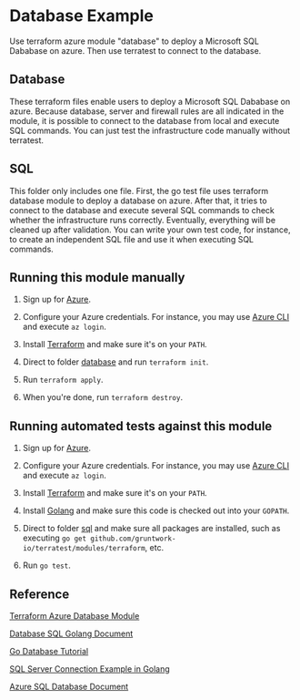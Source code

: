 # Database Example

Use terraform azure module "database" to deploy a Microsoft SQL Dababase on azure. Then use terratest to connect to the database.

## Database

These terraform files enable users to deploy a Microsoft SQL Dababase on azure. Because database, server and firewall rules are all indicated in the module, it is possible to connect to the database from local and execute SQL commands. You can just test the infrastructure code manually without terratest.

## SQL

This folder only includes one file. First, the go test file uses terraform database module to deploy a database on azure. After that, it tries to connect to the database and execute several SQL commands to check whether the infrastructure runs correctly. Eventually, everything will be cleaned up after validation. You can write your own test code, for instance, to create an independent SQL file and use it when executing SQL commands.

## Running this module manually

1. Sign up for [Azure](https://portal.azure.com/).

1. Configure your Azure credentials. For instance, you may use [Azure CLI](https://docs.microsoft.com/en-us/cli/azure/install-azure-cli) and execute `az login`.

1. Install [Terraform](https://www.terraform.io/) and make sure it's on your `PATH`.

1. Direct to folder [database](/database/database) and run `terraform init`.

1. Run `terraform apply`.

1. When you're done, run `terraform destroy`.

## Running automated tests against this module

1. Sign up for [Azure](https://portal.azure.com/).

1. Configure your Azure credentials. For instance, you may use [Azure CLI](https://docs.microsoft.com/en-us/cli/azure/install-azure-cli) and execute `az login`.

1. Install [Terraform](https://www.terraform.io/) and make sure it's on your `PATH`.

1. Install [Golang](https://golang.org/) and make sure this code is checked out into your `GOPATH`.

1. Direct to folder [sql](/database/sql) and make sure all packages are installed, such as executing `go get github.com/gruntwork-io/terratest/modules/terraform`, etc.

1. Run `go test`.

## Reference

[Terraform Azure Database Module](https://registry.terraform.io/modules/Azure/database/azurerm/)

[Database SQL Golang Document](https://golang.org/pkg/database/sql/)

[Go Database Tutorial](http://go-database-sql.org/)

[SQL Server Connection Example in Golang](https://mathaywardhill.com/2017/04/27/get-started-with-golang-and-sql-server-in-visual-studio-code/)

[Azure SQL Database Document](https://docs.microsoft.com/en-us/azure/sql-database/)